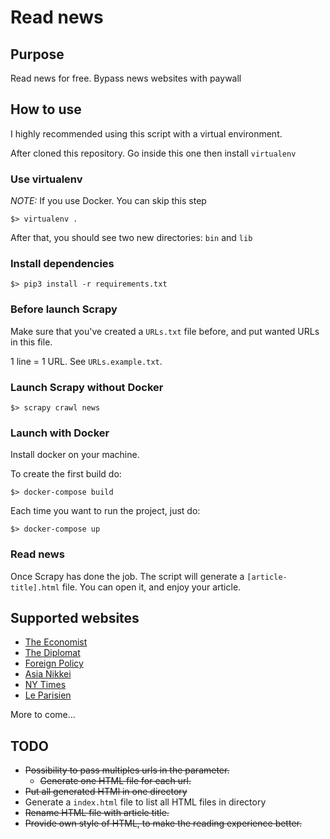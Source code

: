 # Read news

## Purpose
Read news for free. Bypass news websites with paywall

## How to use
I highly recommended using this script with a virtual environment.

After cloned this repository. Go inside this one then install `virtualenv`

### Use virtualenv
*NOTE:* If you use Docker. You can skip this step
```shell
$> virtualenv .
```
After that, you should see two new directories: `bin` and `lib`

### Install dependencies
```shell
$> pip3 install -r requirements.txt
```

### Before launch Scrapy
Make sure that you've created a `URLs.txt` file before, and put wanted URLs in this file.

1 line = 1 URL. See `URLs.example.txt`.

### Launch Scrapy without Docker

```shell
$> scrapy crawl news
```

### Launch with Docker
Install docker on your machine.

To create the first build do:
```shell
$> docker-compose build
```

Each time you want to run the project, just do:
```shell
$> docker-compose up
```

### Read news
Once Scrapy has done the job. The script will generate a `[article-title].html` file. You can open it, and enjoy your article. 

## Supported websites
* [The Economist](https://economist.com)
* [The Diplomat](https://thediplomat.com)
* [Foreign Policy](https://foreignpolicy.com)
* [Asia Nikkei](https://asia.nikkei.com)
* [NY Times](https://nytimes.com)
* [Le Parisien](https://www.leparisien.fr/)

More to come...

## TODO
* ~~Possibility to pass multiples urls in the parameter.~~
  * ~~Generate one HTML file for each url.~~
* ~~Put all generated HTMl in one directory~~
* Generate a `index.html` file to list all HTML files in directory
* ~~Rename HTML file with article title.~~
* ~~Provide own style of HTML, to make the reading experience better.~~
